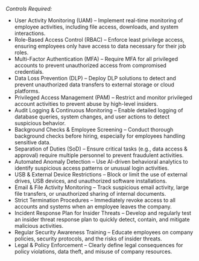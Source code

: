 *Controls Required:*
- User Activity Monitoring (UAM) – Implement real-time monitoring of employee activities, including file access, downloads, and system interactions.
- Role-Based Access Control (RBAC) – Enforce least privilege access, ensuring employees only have access to data necessary for their job roles.
- Multi-Factor Authentication (MFA) – Require MFA for all privileged accounts to prevent unauthorized access from compromised credentials.
- Data Loss Prevention (DLP) – Deploy DLP solutions to detect and prevent unauthorized data transfers to external storage or cloud platforms.
- Privileged Access Management (PAM) – Restrict and monitor privileged account activities to prevent abuse by high-level insiders.
- Audit Logging & Continuous Monitoring – Enable detailed logging of database queries, system changes, and user actions to detect suspicious behavior.
- Background Checks & Employee Screening – Conduct thorough background checks before hiring, especially for employees handling sensitive data.
- Separation of Duties (SoD) – Ensure critical tasks (e.g., data access & approval) require multiple personnel to prevent fraudulent activities.
- Automated Anomaly Detection – Use AI-driven behavioral analytics to identify suspicious access patterns or unusual login activities.
- USB & External Device Restrictions – Block or limit the use of external drives, USB devices, and unauthorized software installations.
- Email & File Activity Monitoring – Track suspicious email activity, large file transfers, or unauthorized sharing of internal documents.
- Strict Termination Procedures – Immediately revoke access to all accounts and systems when an employee leaves the company.
- Incident Response Plan for Insider Threats – Develop and regularly test an insider threat response plan to quickly detect, contain, and mitigate malicious activities.
- Regular Security Awareness Training – Educate employees on company policies, security protocols, and the risks of insider threats.
- Legal & Policy Enforcement – Clearly define legal consequences for policy violations, data theft, and misuse of company resources.